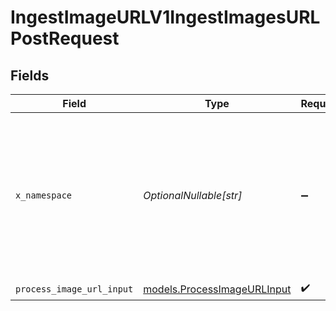 # IngestImageURLV1IngestImagesURLPostRequest


## Fields

| Field                                                                                                                                                                                 | Type                                                                                                                                                                                  | Required                                                                                                                                                                              | Description                                                                                                                                                                           |
| ------------------------------------------------------------------------------------------------------------------------------------------------------------------------------------- | ------------------------------------------------------------------------------------------------------------------------------------------------------------------------------------- | ------------------------------------------------------------------------------------------------------------------------------------------------------------------------------------- | ------------------------------------------------------------------------------------------------------------------------------------------------------------------------------------- |
| `x_namespace`                                                                                                                                                                         | *OptionalNullable[str]*                                                                                                                                                               | :heavy_minus_sign:                                                                                                                                                                    | Optional namespace for data isolation. This can be a namespace name or namespace ID. Example: 'netflix_prod' or 'ns_1234567890'. To create a namespace, use the /namespaces endpoint. |
| `process_image_url_input`                                                                                                                                                             | [models.ProcessImageURLInput](../models/processimageurlinput.md)                                                                                                                      | :heavy_check_mark:                                                                                                                                                                    | N/A                                                                                                                                                                                   |